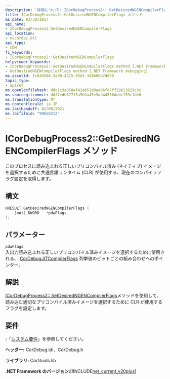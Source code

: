 ```yaml
---
description: '詳細について: ICorDebugProcess2:: GetDesiredNGENCompilerFlags メソッド'
title: ICorDebugProcess2::GetDesiredNGENCompilerFlags メソッド
ms.date: 03/30/2017
api_name:
- ICorDebugProcess2.GetDesiredNGENCompilerFlags
api_location:
- mscordbi.dll
api_type:
- COM
f1_keywords:
- ICorDebugProcess2::GetDesiredNGENCompilerFlags
helpviewer_keywords:
- ICorDebugProcess2::GetDesiredNGENCompilerFlags method [.NET Framework debugging]
- GetDesiredNGENCompilerFlags method [.NET Framework debugging]
ms.assetid: fc834580-3a90-4315-95d2-349b6bb7d059
topic_type:
- apiref
ms.openlocfilehash: ddc1c3a958ef42ab51d0ae06fd7ff29b13829c3c
ms.sourcegitcommit: ddf7edb67715a5b9a45e3dd44536dabc153c1de0
ms.translationtype: MT
ms.contentlocale: ja-JP
ms.lasthandoff: 02/06/2021
ms.locfileid: "99650212"
---
```

# <a name="icordebugprocess2getdesiredngencompilerflags-method"></a>ICorDebugProcess2::GetDesiredNGENCompilerFlags メソッド

このプロセスに読み込まれる正しいプリコンパイル済み (ネイティブ) イメージを選択するために共通言語ランタイム (CLR) が使用する、現在のコンパイラフラグ設定を取得します。  
  
## <a name="syntax"></a>構文  
  
```cpp  
HRESULT GetDesiredNGENCompilerFlags (  
    [out] DWORD   *pdwFlags  
);  
```  
  
## <a name="parameters"></a>パラメーター  

 `pdwFlags`  
 入出力読み込まれる正しいプリコンパイル済みイメージを選択するために使用される、 [CorDebugJITCompilerFlags](cordebugjitcompilerflags-enumeration.md) 列挙値のビットごとの組み合わせへのポインター。  
  
## <a name="remarks"></a>解説  

 [ICorDebugProcess2:: SetDesiredNGENCompilerFlags](icordebugprocess2-setdesiredngencompilerflags-method.md)メソッドを使用して、読み込む適切なプリコンパイル済みイメージを選択するために CLR が使用するフラグを設定します。  
  
## <a name="requirements"></a>要件  

 **:**「[システム要件](../../get-started/system-requirements.md)」を参照してください。  
  
 **ヘッダー:** CorDebug.idl、CorDebug.h  
  
 **ライブラリ:** CorGuids.lib  
  
 **.NET Framework のバージョン:**[!INCLUDE[net_current_v20plus](../../../../includes/net-current-v20plus-md.md)]

